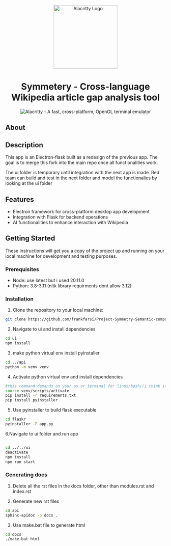<p align="center">
    <img width="200" alt="Alacritty Logo" src="https://www.grey-box.ca/wp-content/uploads/2018/05/logoGREY-BOX.jpg">
</p>

<h1 align="center">Symmetery - Cross-language Wikipedia article gap analysis tool</h1>

<p align="center">
  <img alt="Alacritty - A fast, cross-platform, OpenGL terminal emulator"
       src="extra/promo/alacritty-readme.png">
</p>

## About


## Description

This app is an Electron-flask built as a redesign of the previous app. The goal is to merge this fork into the main repo once all functionalities work.

The ui folder is temporary until integration with the next app is made. Red team can build and test in the next folder and model the functionalies by looking at the ui folder

## Features

- Electron framework for cross-platform desktop app development
- Integration with Flask for backend operations
- AI functionalities to enhance interaction with Wikipedia

## Getting Started

These instructions will get you a copy of the project up and running on your local machine for development and testing purposes.

### Prerequisites

- Node: use latest but i used 20.11.0
- Python: 3.8-3.11 (nltk library requirments dont allow 3.12)

### Installation

1. Clone the repository to your local machine:

```bash
git clone https://github.com/frankfarsi/Project-Symmetry-Semantic-comparison-Alpha.git
```

2. Navigate to ui and install dependencies
```bash
cd ui
npm install
```
3. make python virtual env install pyinstaller
```bash
cd ../api
python -m venv venv
```
4. Activate python virtual env and install dependencies 
```bash
#this command demands on your os or terminal for linux/bash/(i think it works for mac too) its
source venv/scripts/activate
pip install -r requirements.txt
pip install pyinstaller
```

5. Use pyinstaller to build flask executable 
```bash
cd flaskr
pyinstaller -F app.py
```
6.Navigate to ui folder and run app
```bash

cd ../../ui
deactivate
npm install
npm run start

```

### Generating docs

1. Delete all the rst files in the docs folder, other than modules.rst and index.rst

2. Generate new rst files

```bash
cd api
sphinx-apidoc -o docs .
```

3. Use make.bat file to generate html

```bash
cd docs
./make.bat html
